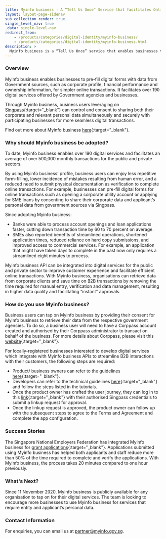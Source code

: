 ```yaml
---
title: Myinfo business - A “Tell Us Once” Service that facilitates Online Transactions for Businesses
layout: layout-page-sidenav
sub_collection_render: true
single_level_nav: true
_data: single-level-nav
redirect_from:
    - /products/categories/digital-identity/myinfo-business/
    - /products/categories/digital-identity/myinfo-business.html
description: >
  Myinfo business is a “Tell Us Once” service that enables businesses to pre-fill and provide their corporate data and applicants’ personal data for simpler online transactions.
---
```


### Overview

Myinfo business enables businesses to pre-fill digital forms with data from Government sources, such as corporate profile, financial performance and ownership information, for simpler online transactions. It facilitates over 190 digital services offered by Government agencies and businesses.

Through Myinfo business, business users leveraging on [Singpass](https://www.google.com/url?sa=t&rct=j&q=&esrc=s&source=web&cd=&cad=rja&uact=8&ved=2ahUKEwjduemY6rfyAhWDUn0KHUvoCPoQFnoECA4QAw&url=https%3A%2F%2Fwww.singpass.gov.sg%2F&usg=AOvVaw1nQmkVeH5_kfXYyA9Cs0Hz){:target="\_blank"} can control and consent to sharing both their corporate and relevant personal data simultaneously and securely with participating businesses for more seamless digital transactions.

Find out more about Myinfo business [here](https://api.singpass.gov.sg/library/myinfobiz/business){:target="\_blank"}.

### Why should Myinfo business be adopted?

To date, Myinfo business enables over 190 digital services and facilitates an average of over 500,000 monthly transactions for the public and private sectors.

By using Myinfo business’ profile, business users can enjoy less repetitive form-filling, lower incidence of mistakes resulting from human error, and a reduced need to submit physical documentation as verification to complete online transactions. For example, businesses can pre-fill digital forms for online transactions such as opening a corporate utility account or applying for SME loans by consenting to share their corporate data and applicant’s personal data from government sources via Singpass.

Since adopting Myinfo business:

- Banks were able to process account openings and loan applications faster, cutting down transaction time by 60 to 70 percent on average.
- SMEs also reported benefits of streamlined operations, shortened application times, reduced reliance on hard copy submissions, and improved access to commercial services. For example, an application that might have taken days to complete in the past now only requires a streamlined eight minutes to process.

Myinfo business API can be integrated into digital services for the public and private sector to improve customer experience and facilitate efficient online transactions. With Myinfo business, organisations can retrieve data from corporate clients and save time on B2B transactions by removing the time required for manual entry, verification and data management, resulting in higher data quality and facilitating “instant” approvals.

### How do you use Myinfo business?

Business users can tap on Myinfo business by providing their consent for Myinfo business to retrieve their data from the respective government agencies. To do so, a business user will need to have a Corppass account created and authorised by their Corppass administrator to transact on behalf of the business. For more details about Corppass, please visit this [website](https://www.corppass.gov.sg/){:target="\_blank"}.

For locally-registered businesses interested to develop digital services which integrate with Myinfo business APIs to streamline B2B interactions with their customers, the following steps are required:

- Product/ business owners can refer to the guidelines [here](https://api.singpass.gov.sg/library/myinfobiz/business/implementation-reference-journey){:target="\_blank"}.
- Developers can refer to the technical guidelines [here](https://api.singpass.gov.sg/library/myinfobiz/developers/overview){:target="\_blank"} and follow the steps listed in the tutorials.
- Once the product owner has crafted the user journey, they can log in to this [link](https://api.singpass.gov.sg/){:target="\_blank"} with their authorised Singpass credentials to submit a linkup request for approval.
- Once the linkup request is approved, the product owner can follow up with the subsequent steps to agree to the Terms and Agreement and complete the app configuration.

### Success Stories

The Singapore National Employers Federation has integrated Myinfo business for [grant applications](https://grants.snef.org.sg/){:target="\_blank"}. Applications submitted using Myinfo business has helped both applicants and staff reduce more than 50% of the time required to complete and verify the applications. With Myinfo business, the process takes 20 minutes compared to one hour previously.

### What's Next?

Since 11 November 2020, Myinfo business is publicly available for any organisation to tap on for their digital services. The team is looking to encourage more businesses to use Myinfo business for services that require entity and applicant’s personal data.

### Contact Information

For enquiries, you can email us at <partner@myinfo.gov.sg>.
